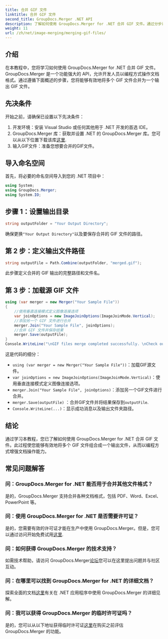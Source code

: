 ```yaml
---
title: 合并 GIF 文件
linktitle: 合并 GIF 文件
second_title: GroupDocs.Merger .NET API
description: 了解如何使用 GroupDocs.Merger for .NET 合并 GIF 文件。通过分步说明以编程方式合并多个 GIF。
weight: 11
url: /zh/net/image-merging/merging-gif-files/
---
```

## 介绍
在本教程中，您将学习如何使用 GroupDocs.Merger for .NET 合并 GIF 文件。GroupDocs.Merger 是一个功能强大的 API，允许开发人员以编程方式操作文档格式。通过遵循下面概述的步骤，您将能够有效地将多个 GIF 文件合并为一个输出 GIF 文件。
## 先决条件
开始之前，请确保已设置以下先决条件：
1. 开发环境：安装 Visual Studio 或任何其他用于 .NET 开发的首选 IDE。
2.  GroupDocs.Merger 库：获取并设置 .NET 的 GroupDocs.Merger 库。您可以从以下位置下载该库[这里](https://releases.groupdocs.com/merger/net/).
3. 输入GIF文件：准备您想要合并的GIF文件。

## 导入命名空间
首先，将必要的命名空间导入到您的 .NET 项目中：
```csharp
using System; 
using GroupDocs.Merger;
using System.IO;
```
## 步骤 1：设置输出目录
```csharp
string outputFolder = "Your Output Directory";
```
确保更换`"Your Output Directory"`以及要保存合并的 GIF 文件的路径。
## 第 2 步：定义输出文件路径
```csharp
string outputFile = Path.Combine(outputFolder, "merged.gif");
```
此步骤定义合并的 GIF 输出的完整路径和文件名。
## 第 3 步：加载源 GIF 文件
```csharp
using (var merger = new Merger("Your Sample File"))
{
    //使用垂直连接模式定义图像连接选项
    var joinOptions = new ImageJoinOptions(ImageJoinMode.Vertical);
    //添加另一个 GIF 文件进行合并
    merger.Join("Your Sample File", joinOptions);
    //合并 GIF 文件并保存结果
    merger.Save(outputFile);
}
Console.WriteLine("\nGIF files merge completed successfully. \nCheck output in {0}", outputFolder);
```
这是代码的细分：
- `using (var merger = new Merger("Your Sample File"))`：加载GIF源文件。
- `var joinOptions = new ImageJoinOptions(ImageJoinMode.Vertical)`：使用垂直连接模式定义图像连接选项。
- `merger.Join("Your Sample File", joinOptions)`：添加另一个GIF文件进行合并。
- `merger.Save(outputFile)` ：合并GIF文件并将结果保存到`outputFile`.
- `Console.WriteLine(...)`：显示成功消息以及输出文件夹路径。

## 结论
通过学习本教程，您已了解如何使用 GroupDocs.Merger for .NET 合并 GIF 文件。此过程使您能够有效地将多个 GIF 文件组合成一个输出文件，从而以编程方式增强文档操作能力。

## 常见问题解答
### 问：GroupDocs.Merger for .NET 能否用于合并其他文件格式？
是的，GroupDocs.Merger 支持合并各种文档格式，包括 PDF、Word、Excel、PowerPoint 等。
### 问：使用 GroupDocs.Merger for .NET 是否需要许可证？
是的，您需要有效的许可证才能在生产中使用 GroupDocs.Merger。但是，您可以通过访问开始免费试用[这里](https://releases.groupdocs.com/).
### 问：如何获得 GroupDocs.Merger 的技术支持？
如需技术帮助，请访问 GroupDocs.Merger[论坛](https://forum.groupdocs.com/c/merger/32)您可以在这里提出问题并与社区互动。
### 问：在哪里可以找到 GroupDocs.Merger for .NET 的详细文档？
探索全面的文档[这里](https://tutorials.groupdocs.com/merger/net/)有关在 .NET 应用程序中使用 GroupDocs.Merger 的详细见解。
### 问：我可以获得 GroupDocs.Merger 的临时许可证吗？
是的，您可以从以下地址获得临时许可证[这里](https://purchase.groupdocs.com/temporary-license/)在购买之前评估 GroupDocs.Merger 的功能。